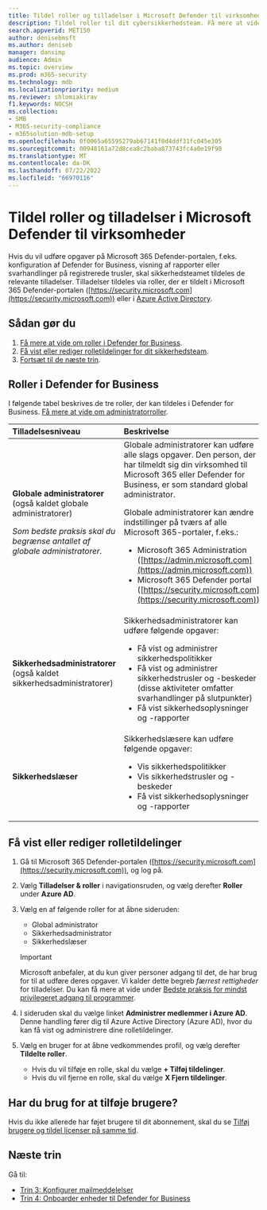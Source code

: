 ```yaml
---
title: Tildel roller og tilladelser i Microsoft Defender til virksomheder
description: Tildel roller til dit cybersikkerhedsteam. Få mere at vide om disse roller og tilladelser i Defender for Business.
search.appverid: MET150
author: denisebmsft
ms.author: deniseb
manager: dansimp
audience: Admin
ms.topic: overview
ms.prod: m365-security
ms.technology: mdb
ms.localizationpriority: medium
ms.reviewer: shlomiakirav
f1.keywords: NOCSH
ms.collection:
- SMB
- M365-security-compliance
- m365solution-mdb-setup
ms.openlocfilehash: 0f0065a65595279ab67141f8d4ddf31fc045e305
ms.sourcegitcommit: 00948161a72d8cea8c2baba873743fc4a0e19f90
ms.translationtype: MT
ms.contentlocale: da-DK
ms.lasthandoff: 07/22/2022
ms.locfileid: "66970116"
---
```

# <a name="assign-roles-and-permissions-in-microsoft-defender-for-business"></a>Tildel roller og tilladelser i Microsoft Defender til virksomheder

Hvis du vil udføre opgaver på Microsoft 365 Defender-portalen, f.eks. konfiguration af Defender for Business, visning af rapporter eller svarhandlinger på registrerede trusler, skal sikkerhedsteamet tildeles de relevante tilladelser. Tilladelser tildeles via roller, der er tildelt i Microsoft 365 Defender-portalen ([https://security.microsoft.com](https://security.microsoft.com)) eller i [Azure Active Directory](/azure/active-directory/roles/manage-roles-portal). 

## <a name="what-to-do"></a>Sådan gør du

1. [Få mere at vide om roller i Defender for Business](#roles-in-defender-for-business).
2. [Få vist eller rediger rolletildelinger for dit sikkerhedsteam](#view-or-edit-role-assignments).
3. [Fortsæt til de næste trin](#next-steps).


## <a name="roles-in-defender-for-business"></a>Roller i Defender for Business

I følgende tabel beskrives de tre roller, der kan tildeles i Defender for Business. [Få mere at vide om administratorroller](../../admin/add-users/about-admin-roles.md).

| Tilladelsesniveau | Beskrivelse |
|:---|:---|
| **Globale administratorer** (også kaldet globale administratorer) <p> *Som bedste praksis skal du begrænse antallet af globale administratorer.* | Globale administratorer kan udføre alle slags opgaver. Den person, der har tilmeldt sig din virksomhed til Microsoft 365 eller Defender for Business, er som standard global administrator. <p> Globale administratorer kan ændre indstillinger på tværs af alle Microsoft 365-portaler, f.eks.: <ul><li>Microsoft 365 Administration ([https://admin.microsoft.com](https://admin.microsoft.com))</li><li>Microsoft 365 Defender portal ([https://security.microsoft.com](https://security.microsoft.com))</li></ul> |
| **Sikkerhedsadministratorer** (også kaldet sikkerhedsadministratorer) | Sikkerhedsadministratorer kan udføre følgende opgaver: <ul><li>Få vist og administrer sikkerhedspolitikker</li><li>Få vist og administrer sikkerhedstrusler og -beskeder (disse aktiviteter omfatter svarhandlinger på slutpunkter)</li><li>Få vist sikkerhedsoplysninger og -rapporter</li></ul> |
| **Sikkerhedslæser** | Sikkerhedslæsere kan udføre følgende opgaver:<ul><li>Vis sikkerhedspolitikker</li><li>Vis sikkerhedstrusler og -beskeder</li><li>Få vist sikkerhedsoplysninger og -rapporter</li></ul>  |


## <a name="view-or-edit-role-assignments"></a>Få vist eller rediger rolletildelinger

1. Gå til Microsoft 365 Defender-portalen ([https://security.microsoft.com](https://security.microsoft.com)), og log på.

2. Vælg **Tilladelser & roller** i navigationsruden, og vælg derefter **Roller** under **Azure AD**.

3. Vælg en af følgende roller for at åbne sideruden:

   - Global administrator
   - Sikkerhedsadministrator
   - Sikkerhedslæser

   > [!IMPORTANT]
   > Microsoft anbefaler, at du kun giver personer adgang til det, de har brug for til at udføre deres opgaver. Vi kalder dette begreb *færrest rettigheder* for tilladelser. Du kan få mere at vide under [Bedste praksis for mindst privilegeret adgang til programmer](/azure/active-directory/develop/secure-least-privileged-access). 

4. I sideruden skal du vælge linket **Administrer medlemmer i Azure AD**. Denne handling fører dig til Azure Active Directory (Azure AD), hvor du kan få vist og administrere dine rolletildelinger.

5. Vælg en bruger for at åbne vedkommendes profil, og vælg derefter **Tildelte roller**.

   - Hvis du vil tilføje en rolle, skal du vælge **+ Tilføj tildelinger**.
   - Hvis du vil fjerne en rolle, skal du vælge **X Fjern tildelinger**. 

## <a name="need-to-add-users"></a>Har du brug for at tilføje brugere?

Hvis du ikke allerede har føjet brugere til dit abonnement, skal du se [Tilføj brugere og tildel licenser på samme tid](mdb-add-users.md).

## <a name="next-steps"></a>Næste trin

Gå til:

- [Trin 3: Konfigurer mailmeddelelser](mdb-email-notifications.md)
- [Trin 4: Onboarder enheder til Defender for Business](mdb-onboard-devices.md)